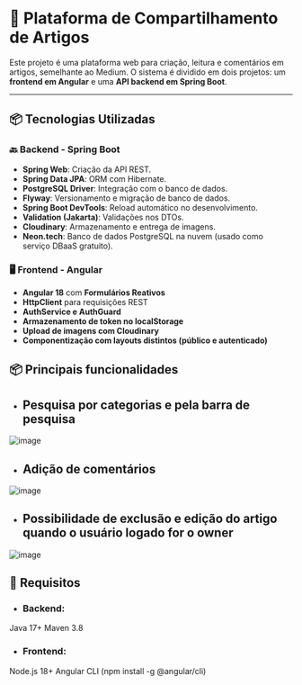 # 📝 Plataforma de Compartilhamento de Artigos

Este projeto é uma plataforma web para criação, leitura e comentários em artigos, semelhante ao Medium. O sistema é dividido em dois projetos: um **frontend em Angular** e uma **API backend em Spring Boot**.

---

## 📦 Tecnologias Utilizadas

### 🔙 Backend - Spring Boot

- **Spring Web**: Criação da API REST.
- **Spring Data JPA**: ORM com Hibernate.
- **PostgreSQL Driver**: Integração com o banco de dados.
- **Flyway**: Versionamento e migração de banco de dados.
- **Spring Boot DevTools**: Reload automático no desenvolvimento.
- **Validation (Jakarta)**: Validações nos DTOs.
- **Cloudinary**: Armazenamento e entrega de imagens.
- **Neon.tech**: Banco de dados PostgreSQL na nuvem (usado como serviço DBaaS gratuito).

### 🖥️ Frontend - Angular

- **Angular 18** com **Formulários Reativos**
- **HttpClient** para requisições REST
- **AuthService e AuthGuard**
- **Armazenamento de token no localStorage**
- **Upload de imagens com Cloudinary**
- **Componentização com layouts distintos (público e autenticado)**

 
 ## 📦 Principais funcionalidades
- ## **Pesquisa por categorias e pela barra de pesquisa**

 ![image](https://github.com/user-attachments/assets/7085f9ba-8b62-48e2-bbf4-c1c2fde18681)

- ## **Adição de comentários**

 ![image](https://github.com/user-attachments/assets/f2031213-eba4-42df-8875-1303706277dd)

- ##  **Possibilidade de exclusão e edição do artigo quando o usuário logado for o owner**

 ![image](https://github.com/user-attachments/assets/16a20ab6-9930-4a9c-b1c8-8877d51a4549)

## 🧰 Requisitos
- ### Backend:
Java 17+
Maven 3.8

- ### Frontend:
Node.js 18+ 
Angular CLI (npm install -g @angular/cli)


